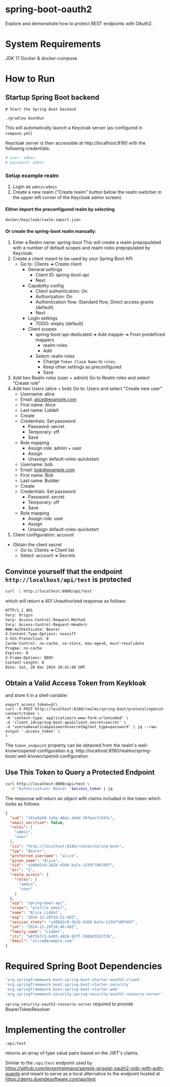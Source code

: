 # spring-boot-oauth2

Explore and demonstrate how to protect REST endpoints with OAuth2.

# System Requirements

JDK 17
Docker & docker-compose


# How to Run

## Startup Spring Boot backend

```shell
# Start the Spring Boot backend

./gradlew bootRun
```

This will automatically launch a Keycloak server (as configured in `compose.yml`)

Keycloak server is then accessible at http://localhost:8180 with the following credentials:

```bash
# user: admin
# password: admin
```

### Setup example realm

1. Login as `admin/admin`
1. Create a new realm ("Create realm" button below the realm switcher in the upper left corner of the Keycloak admin
screen).

#### Either import the preconfigured realm by selecting

`docker/keycloak/realm-import.json`

#### Or create the spring-boot realm manually:

1. Enter a Realm name: spring-boot
   This will create a realm prepopulated with a number of default scopes and realm roles prepopulated by Keycloak.
2. Create a client meant to be used by your Spring Boot API
   * Go to: Clients ➔ Create client
     * General settings
       * Client ID: spring-boot-api
       * Next
     * Capability config
       * Client authentication: On
       * Authorization: On
       * Authentication flow: Standard flow, Direct access grants (default)
       * Next
     * Login settings
       * TODO: empty (default)
     * Client scopes
       * spring-boot-api-dedicated ➔ Add mapper ➔ From predefined mappers
         * realm-roles
         * Add
       * Select: realm roles
         * Change `Token Claim Name` to `roles`
         * Keep other settings as preconfigured
         * Save
2. Add two Realm roles (user + admin)
   Go to Realm roles and select "Create role"
3. Add two Users (alice + bob)
   Go to: Users and select "Create new user"
   * Username: alice
   * Email: alice@example.com
   * First name: Alice
   * Last name: Liddell
   * Create
   * Credentials: Set password
       * Password: secret
       * Temporary: off
       * Save
   * Role mapping
       * Assign role: admin + user
       * Assign
       * Unassign default-roles-quickstart
   * Username: bob
   * Email: bob@example.com
   * First name: Bob
   * Last name: Builder
   * Create
   * Credentials: Set password
     * Password: secret
     * Temporary: off
     * Save
   * Role mapping
     * Assign role: user
     * Assign
     * Unassign default-roles-quickstart
4. Client configuration: account
  * Obtain the client secret
     * Go to: Clients ➔ Client list
     * Select: account ➔ Secrets

## Convince yourself that the endpoint `http://localhost/api/test` is protected

```bash
curl -I http://localhost:8080/api/test
```
which will return a 401 Unauthorized response as follows:

```bash
HTTP/1.1 401
Vary: Origin
Vary: Access-Control-Request-Method
Vary: Access-Control-Request-Headers
WWW-Authenticate: Bearer
X-Content-Type-Options: nosniff
X-XSS-Protection: 0
Cache-Control: no-cache, no-store, max-age=0, must-revalidate
Pragma: no-cache
Expires: 0
X-Frame-Options: DENY
Content-Length: 0
Date: Sat, 28 Dec 2024 20:41:48 GMT
```


## Obtain a Valid Access Token from Keykloak

and store it in a shell variable:

```shell
export access_token=$(\
curl -X POST http://localhost:8180/realms/spring-boot/protocol/openid-connect/token \
-H 'content-type: application/x-www-form-urlencoded' \
-d 'client_id=spring-boot-api&client_secret=secret' \
-d 'username=alice&password=secret&grant_type=password' | jq --raw-output '.access_token' \
)
```
The `token_endpoint` property can be obtained from the realm's well-known/openid-configuration e.g.
http://localhost:8180/realms/spring-boot/.well-known/openid-configuration

## Use This Token to Query a Protected Endpoint

```bash
curl http://localhost:8080/api/test \
  -H "Authorization: Bearer "$access_token | jq
```

The response will return an object with claims included in the token which looks as follows:

```json
{
  "sub": "241e0a58-1a5e-40a1-ab9d-39feec7c543c",
  "email_verified": false,
  "roles": [
    "admin",
    "user"
  ],
  "iss": "http://localhost:8180/realms/spring-boot",
  "typ": "Bearer",
  "preferred_username": "alice",
  "given_name": "Alice",
  "sid": "a308d2c0-2b2b-4368-bafa-1259f7d07d97",
  "acr": "1",
  "realm_access": {
    "roles": [
      "admin",
      "user"
    ]
  },
  "azp": "spring-boot-api",
  "scope": "profile email",
  "name": "Alice Liddel",
  "exp": "2024-12-28T20:51:40Z",
  "session_state": "a308d2c0-2b2b-4368-bafa-1259f7d07d97",
  "iat": "2024-12-28T20:46:40Z",
  "family_name": "Liddel",
  "jti": "a8f5b7c5-6d03-4920-927f-1989d3552f2b",
  "email": "alice@example.com"
}
```

# Required Spring Boot Dependencies

```groovy
'org.springframework.boot:spring-boot-starter-oauth2-client'
'org.springframework.boot:spring-boot-starter-security'
'org.springframework.boot:spring-boot-starter-web'
'org.springframework.security:spring-security-oauth2-resource-server'
```

`spring-security-oauth2-resource-server` required to provide BearerTokenResolver

# Implementing the controller

```groovy
/api/test
```

returns an array of type value pairs based on the JWT's claims.

Similar to the `/api/test` endpoint used by
https://github.com/jeroenheijmans/sample-angular-oauth2-oidc-with-auth-guards
and meant to serve as a local alternative to the endpoint hosted at
https://demo.duendesoftware.com/api/test
